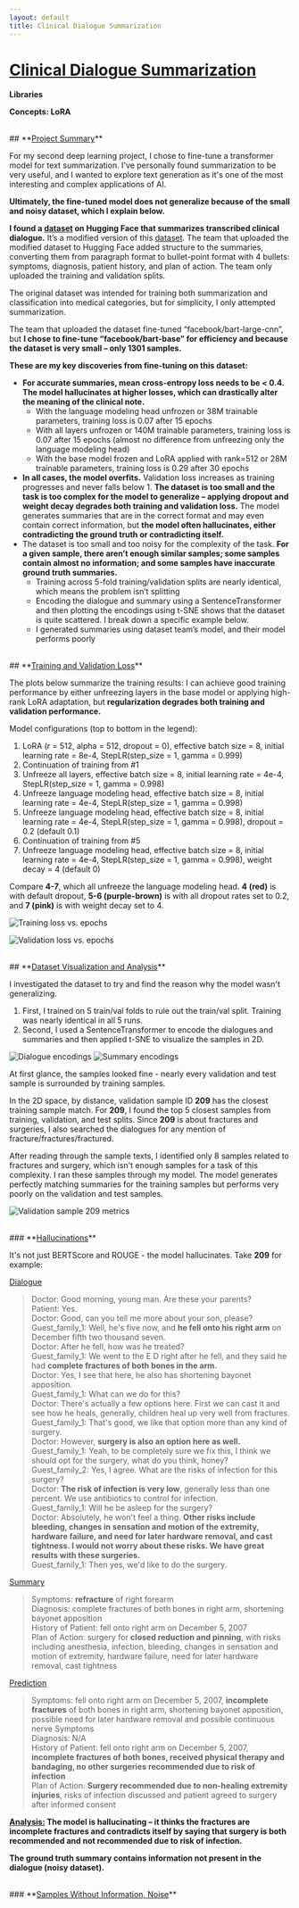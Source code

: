 ```yaml
---
layout: default
title: Clinical Dialogue Summarization
---
```


# **<u>Clinical Dialogue Summarization</u>**


**Libraries**

**Concepts: LoRA**

<br>
## **<u>Project Summary</u>**

For my second deep learning project, I chose to fine-tune a transformer model for text summarization. I've personally found summarization to be very useful, and I wanted to explore text generation as it's one of the most interesting and complex applications of AI.

**Ultimately, the fine-tuned model does not generalize because of the small and noisy dataset, which I explain below.**

**I found a [dataset](https://huggingface.co/datasets/har1/MTS_Dialogue-Clinical_Note) on Hugging Face that summarizes transcribed clinical dialogue.** It’s a modified version of this [dataset](https://github.com/abachaa/MTS-Dialog). The team that uploaded the modified dataset to Hugging Face added structure to the summaries, converting them from paragraph format to bullet-point format with 4 bullets: symptoms, diagnosis, patient history, and plan of action. The team only uploaded the training and validation splits.

The original dataset was intended for training both summarization and classification into medical categories, but for simplicity, I only attempted summarization.

The team that uploaded the dataset fine-tuned “facebook/bart-large-cnn”, but **I chose to fine-tune “facebook/bart-base” for efficiency and because the dataset is very small – only 1301 samples.**

**These are my key discoveries from fine-tuning on this dataset:**
* **For accurate summaries, mean cross-entropy loss needs to be < 0.4. The model hallucinates at higher losses, which can drastically alter the meaning of the clinical note.**
	* With the language modeling head unfrozen or 38M trainable parameters, training loss is 0.07 after 15 epochs
	* With all layers unfrozen or 140M trainable parameters, training loss is 0.07 after 15 epochs (almost no difference from unfreezing only the language modeling head)
	* With the base model frozen and LoRA applied with rank=512 or 28M trainable parameters, training loss is 0.29 after 30 epochs
* **In all cases, the model overfits.** Validation loss increases as training progresses and never falls below 1. **The dataset is too small and the task is too complex for the model to generalize – applying dropout and weight decay degrades both training and validation loss.** The model generates summaries that are in the correct format and may even contain correct information, but **the model often hallucinates, either contradicting the ground truth or contradicting itself.**
* The dataset is too small and too noisy for the complexity of the task. **For a given sample, there aren’t enough similar samples; some samples contain almost no information; and some samples have inaccurate ground truth summaries.**
	* Training across 5-fold training/validation splits are nearly identical, which means the problem isn’t splitting
	* Encoding the dialogue and summary using a SentenceTransformer and then plotting the encodings using t-SNE shows that the dataset is quite scattered. I break down a specific example below.
	* I generated summaries using dataset team’s model, and their model performs poorly

<br>
## **<u>Training and Validation Loss</u>**

The plots below summarize the training results: I can achieve good training performance by either unfreezing layers in the base model or applying high-rank LoRA adaptation, but **regularization degrades both training and validation performance.**

Model configurations (top to bottom in the legend):
1. LoRA (r = 512, alpha = 512, dropout = 0), effective batch size = 8, initial learning rate = 8e-4, StepLR(step_size = 1, gamma = 0.999)
2. Continuation of training from #1
3. Unfreeze all layers, effective batch size = 8, initial learning rate = 4e-4, StepLR(step_size = 1, gamma = 0.998)
4. Unfreeze language modeling head, effective batch size = 8, initial learning rate = 4e-4, StepLR(step_size = 1, gamma = 0.998)
5. Unfreeze language modeling head, effective batch size = 8, initial learning rate = 4e-4, StepLR(step_size = 1, gamma = 0.998), dropout = 0.2 (default 0.1)
6. Continuation of training from #5
7. Unfreeze language modeling head, effective batch size = 8, initial learning rate = 4e-4, StepLR(step_size = 1, gamma = 0.998), weight decay = 4 (default 0)

Compare **4-7**, which all unfreeze the language modeling head. **4 (red)** is with default dropout, **5-6 (purple-brown)** is with all dropout rates set to 0.2, and **7 (pink)** is with weight decay set to 4.

![Training loss vs. epochs](../assets/image/clinical_text_summ_tloss.png)

![Validation loss vs. epochs](../assets/image/clinical_text_summ_tloss.png)

<br>
## **<u>Dataset Visualization and Analysis</u>**

I investigated the dataset to try and find the reason why the model wasn't generalizing.
1. First, I trained on 5 train/val folds to rule out the train/val split. Training was nearly identical in all 5 runs.
2. Second, I used a SentenceTransformer to encode the dialogues and summaries and then applied t-SNE to visualize the samples in 2D.

![Dialogue encodings](../assets/image/clinical_text_summ_dialogue_2d_plot.png)
![Summary encodings](../assets/image/clinical_text_summ_summary_2d_plot.png)

At first glance, the samples looked fine - nearly every validation and test sample is surrounded by training samples.

In the 2D space, by distance, validation sample ID **209** has the closest training sample match. For **209**, I found the top 5 closest samples from training, validation, and test splits. Since **209** is about fractures and surgeries, I also searched the dialogues for any mention of fracture/fractures/fractured. 

After reading through the sample texts, I identified only 8 samples related to fractures and surgery, which isn't enough samples for a task of this complexity. I ran these samples through my model. The model generates perfectly matching summaries for the training samples but performs very poorly on the validation and test samples.

![Validation sample 209 metrics](../assets/image/clinical_text_summ_209_metrics.png)

<br>
### **<u>Hallucinations</u>**

It's not just BERTScore and ROUGE - the model hallucinates. Take **209** for example:

<u>Dialogue</u>

>Doctor: Good morning, young man. Are these your parents?  
>Patient: Yes.  
>Doctor: Good, can you tell me more about your son, please?  
>Guest_family_1: Well, he's five now, and **he fell onto his right arm** on December fifth two thousand seven.  
>Doctor: After he fell, how was he treated?  
>Guest_family_1: We went to the E D right after he fell, and they said he had **complete fractures of both bones in the arm.**  
>Doctor: Yes, I see that here, he also has shortening bayonet apposition.  
>Guest_family_1: What can we do for this?  
> Doctor: There's actually a few options here. First we can cast it and see how he heals, generally, children heal up very well from fractures.  
> Guest_family_1: That's good, we like that option more than any kind of surgery.  
> Doctor: However, **surgery is also an option here as well.**  
> Guest_family_1: Yeah, to be completely sure we fix this, I think we should opt for the surgery, what do you think, honey?  
> Guest_family_2: Yes, I agree. What are the risks of infection for this surgery?  
> Doctor: **The risk of infection is very low**, generally less than one percent. We use antibiotics to control for infection.  
> Guest_family_1: Will he be asleep for the surgery?  
> Doctor: Absolutely, he won't feel a thing. **Other risks include bleeding, changes in sensation and motion of the extremity, hardware failure, and need for later hardware removal, and cast tightness. I would not worry about these risks. We have great results with these surgeries.**  
> Guest_family_1: Then yes, we'd like to do the surgery.  

<u>Summary</u>

> Symptoms: **refracture** of right forearm  
> Diagnosis: complete fractures of both bones in right arm, shortening bayonet apposition  
> History of Patient: fell onto right arm on December 5, 2007  
> Plan of Action: surgery for **closed reduction and pinning**, with risks including anesthesia, infection, bleeding, changes in sensation and motion of extremity, hardware failure, need for later hardware removal, cast tightness  

<u>Prediction</u>

> Symptoms: fell onto right arm on December 5, 2007, **incomplete fractures** of both bones in right arm, shortening bayonet apposition, possible need for later hardware removal and possible continuous nerve Symptoms  
> Diagnosis: N/A  
> History of Patient: fell onto right arm on December 5, 2007, **incomplete fractures of both bones, received physical therapy and bandaging, no other surgeries recommended due to risk of infection**  
> Plan of Action: **Surgery recommended due to non-healing extremity injuries**, risks of infection discussed and patient agreed to surgery after informed consent  

**<u>Analysis:</u> The model is hallucinating – it thinks the fractures are incomplete fractures and contradicts itself by saying that surgery is both recommended and not recommended due to risk of infection.**

**The ground truth summary contains information not present in the dialogue (noisy dataset).**

<br>
### **<u>Samples Without Information, Noise</u>**


